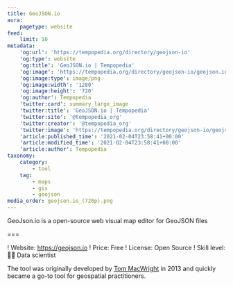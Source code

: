 ```yaml
---
title: GeoJSON.io
aura:
    pagetype: website
feed:
    limit: 10
metadata:
    'og:url': 'https://tempopedia.org/directory/geojson-io'
    'og:type': website
    'og:title': 'GeoJSON.io | Tempopedia'
    'og:image': 'https://tempopedia.org/directory/geojson-io/geojson.io_(720p).png'
    'og:image:type': image/png
    'og:image:width': '1280'
    'og:image:height': '720'
    'og:author': Tempopedia
    'twitter:card': summary_large_image
    'twitter:title': 'GeoJSON.io | Tempopedia'
    'twitter:site': '@tempopedia_org'
    'twitter:creator': '@tempopedia_org'
    'twitter:image': 'https://tempopedia.org/directory/geojson-io/geojson.io_(720p).png'
    'article:published_time': '2021-02-04T23:58:41+00:00'
    'article:modified_time': '2021-02-04T23:58:41+00:00'
    'article:author': Tempopedia
taxonomy:
    category:
        - tool
    tag:
        - maps
        - gis
        - geojson
media_order: geojson.io_(720p).png
---
```


GeoJson.io is a open-source web visual map editor for GeoJSON files

===

! Website: https://geojson.io
! Price: Free
! License: Open Source
! Skill level: 👩‍🔬 Data scientist

The tool was originally developed by [Tom MacWright](https://macwright.org/about/) in 2013 and quickly became a go-to tool for geospatial practitioners.

